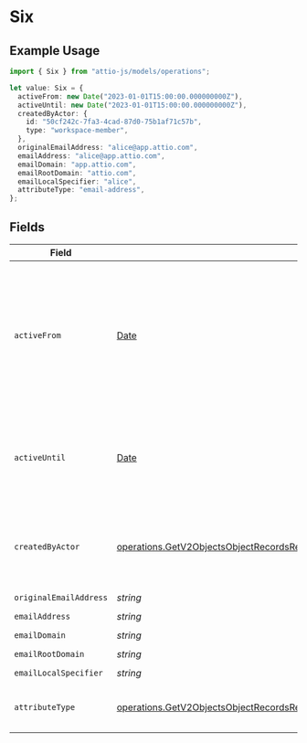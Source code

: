 # Six

## Example Usage

```typescript
import { Six } from "attio-js/models/operations";

let value: Six = {
  activeFrom: new Date("2023-01-01T15:00:00.000000000Z"),
  activeUntil: new Date("2023-01-01T15:00:00.000000000Z"),
  createdByActor: {
    id: "50cf242c-7fa3-4cad-87d0-75b1af71c57b",
    type: "workspace-member",
  },
  originalEmailAddress: "alice@app.attio.com",
  emailAddress: "alice@app.attio.com",
  emailDomain: "app.attio.com",
  emailRootDomain: "attio.com",
  emailLocalSpecifier: "alice",
  attributeType: "email-address",
};
```

## Fields

| Field                                                                                                                                                                                                                                  | Type                                                                                                                                                                                                                                   | Required                                                                                                                                                                                                                               | Description                                                                                                                                                                                                                            | Example                                                                                                                                                                                                                                |
| -------------------------------------------------------------------------------------------------------------------------------------------------------------------------------------------------------------------------------------- | -------------------------------------------------------------------------------------------------------------------------------------------------------------------------------------------------------------------------------------- | -------------------------------------------------------------------------------------------------------------------------------------------------------------------------------------------------------------------------------------- | -------------------------------------------------------------------------------------------------------------------------------------------------------------------------------------------------------------------------------------- | -------------------------------------------------------------------------------------------------------------------------------------------------------------------------------------------------------------------------------------- |
| `activeFrom`                                                                                                                                                                                                                           | [Date](https://developer.mozilla.org/en-US/docs/Web/JavaScript/Reference/Global_Objects/Date)                                                                                                                                          | :heavy_check_mark:                                                                                                                                                                                                                     | The point in time at which this value was made "active". `active_from` can be considered roughly analogous to `created_at`.                                                                                                            | 2023-01-01T15:00:00.000000000Z                                                                                                                                                                                                         |
| `activeUntil`                                                                                                                                                                                                                          | [Date](https://developer.mozilla.org/en-US/docs/Web/JavaScript/Reference/Global_Objects/Date)                                                                                                                                          | :heavy_check_mark:                                                                                                                                                                                                                     | The point in time at which this value was deactivated. If `null`, the value is active.                                                                                                                                                 | 2023-01-01T15:00:00.000000000Z                                                                                                                                                                                                         |
| `createdByActor`                                                                                                                                                                                                                       | [operations.GetV2ObjectsObjectRecordsRecordIdAttributesAttributeValuesDataRecordsResponse200CreatedByActor](../../models/operations/getv2objectsobjectrecordsrecordidattributesattributevaluesdatarecordsresponse200createdbyactor.md) | :heavy_check_mark:                                                                                                                                                                                                                     | The actor that created this value.                                                                                                                                                                                                     | {<br/>"type": "workspace-member",<br/>"id": "50cf242c-7fa3-4cad-87d0-75b1af71c57b"<br/>}                                                                                                                                               |
| `originalEmailAddress`                                                                                                                                                                                                                 | *string*                                                                                                                                                                                                                               | :heavy_check_mark:                                                                                                                                                                                                                     | N/A                                                                                                                                                                                                                                    | alice@app.attio.com                                                                                                                                                                                                                    |
| `emailAddress`                                                                                                                                                                                                                         | *string*                                                                                                                                                                                                                               | :heavy_check_mark:                                                                                                                                                                                                                     | N/A                                                                                                                                                                                                                                    | alice@app.attio.com                                                                                                                                                                                                                    |
| `emailDomain`                                                                                                                                                                                                                          | *string*                                                                                                                                                                                                                               | :heavy_check_mark:                                                                                                                                                                                                                     | N/A                                                                                                                                                                                                                                    | app.attio.com                                                                                                                                                                                                                          |
| `emailRootDomain`                                                                                                                                                                                                                      | *string*                                                                                                                                                                                                                               | :heavy_check_mark:                                                                                                                                                                                                                     | N/A                                                                                                                                                                                                                                    | attio.com                                                                                                                                                                                                                              |
| `emailLocalSpecifier`                                                                                                                                                                                                                  | *string*                                                                                                                                                                                                                               | :heavy_check_mark:                                                                                                                                                                                                                     | N/A                                                                                                                                                                                                                                    | alice                                                                                                                                                                                                                                  |
| `attributeType`                                                                                                                                                                                                                        | [operations.GetV2ObjectsObjectRecordsRecordIdAttributesAttributeValuesDataRecordsResponse200AttributeType](../../models/operations/getv2objectsobjectrecordsrecordidattributesattributevaluesdatarecordsresponse200attributetype.md)   | :heavy_check_mark:                                                                                                                                                                                                                     | The attribute type of the value.                                                                                                                                                                                                       | email-address                                                                                                                                                                                                                          |